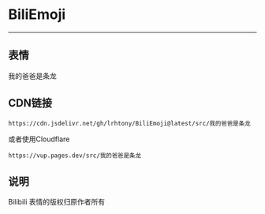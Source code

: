 # BiliEmoji
---
## 表情
我的爸爸是条龙
## CDN链接
```
https://cdn.jsdelivr.net/gh/lrhtony/BiliEmoji@latest/src/我的爸爸是条龙
```
或者使用Cloudflare
```
https://vup.pages.dev/src/我的爸爸是条龙
```
## 说明
Bilibili 表情的版权归原作者所有
